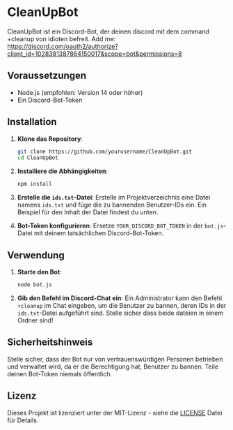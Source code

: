 # CleanUpBot

CleanUpBot ist ein Discord-Bot, der deinen discord mit dem command +cleanup von idioten befreit.
Add me: https://discord.com/oauth2/authorize?client_id=1028381387864150017&scope=bot&permissions=8

## Voraussetzungen

- Node.js (empfohlen: Version 14 oder höher)
- Ein Discord-Bot-Token

## Installation

1. **Klone das Repository**:
   ```bash
   git clone https://github.com/yourusername/CleanUpBot.git
   cd CleanUpBot
   ```

2. **Installiere die Abhängigkeiten**:
   ```bash
   npm install
   ```

3. **Erstelle die `ids.txt`-Datei**:
   Erstelle im Projektverzeichnis eine Datei namens `ids.txt` und füge die zu bannenden Benutzer-IDs ein. Ein Beispiel für den Inhalt der Datei findest du unten.

4. **Bot-Token konfigurieren**:
   Ersetze `YOUR_DISCORD_BOT_TOKEN` in der `bot.js`-Datei mit deinem tatsächlichen Discord-Bot-Token.

## Verwendung

1. **Starte den Bot**:
   ```bash
   node bot.js
   ```

2. **Gib den Befehl im Discord-Chat ein**:
   Ein Administrator kann den Befehl `+cleanup` im Chat eingeben, um die Benutzer zu bannen, deren IDs in der `ids.txt`-Datei aufgeführt sind. Stelle sicher dass beide dateien in einem Ordner sind!


## Sicherheitshinweis

Stelle sicher, dass der Bot nur von vertrauenswürdigen Personen betrieben und verwaltet wird, da er die Berechtigung hat, Benutzer zu bannen. Teile deinen Bot-Token niemals öffentlich.

## Lizenz

Dieses Projekt ist lizenziert unter der MIT-Lizenz - siehe die [LICENSE](LICENSE) Datei für Details.
